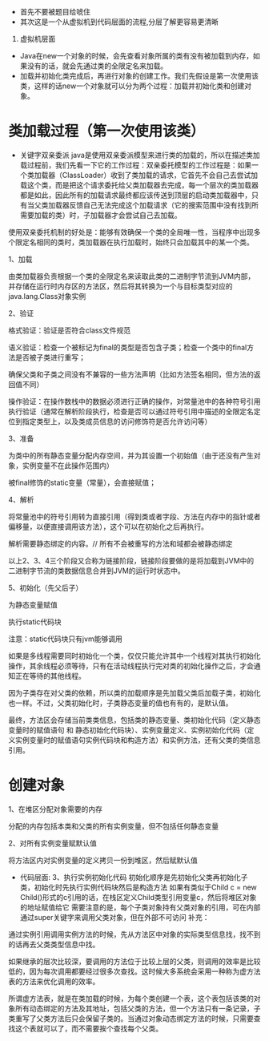 - 首先不要被题目给唬住
- 其次这是一个从虚拟机到代码层面的流程,分层了解更容易更清晰

 1. 虚拟机层面
 - Java在new一个对象的时候，会先查看对象所属的类有没有被加载到内存，如果没有的话，就会先通过类的全限定名来加载。
 - 加载并初始化类完成后，再进行对象的创建工作。我们先假设是第一次使用该类，这样的话new一个对象就可以分为两个过程：加载并初始化类和创建对象。

# 类加载过程（第一次使用该类）

- 关键字双亲委派
java是使用双亲委派模型来进行类的加载的，所以在描述类加载过程前，我们先看一下它的工作过程：双亲委托模型的工作过程是：如果一个类加载器（ClassLoader）收到了类加载的请求，它首先不会自己去尝试加载这个类，而是把这个请求委托给父类加载器去完成，每一个层次的类加载器都是如此，因此所有的加载请求最终都应该传送到顶层的启动类加载器中，只有当父类加载器反馈自己无法完成这个加载请求（它的搜索范围中没有找到所需要加载的类）时，子加载器才会尝试自己去加载。

使用双亲委托机制的好处是：能够有效确保一个类的全局唯一性，当程序中出现多个限定名相同的类时，类加载器在执行加载时，始终只会加载其中的某一个类。



1、加载


由类加载器负责根据一个类的全限定名来读取此类的二进制字节流到JVM内部，并存储在运行时内存区的方法区，然后将其转换为一个与目标类型对应的java.lang.Class对象实例



2、验证


格式验证：验证是否符合class文件规范



语义验证：检查一个被标记为final的类型是否包含子类；检查一个类中的final方法是否被子类进行重写；



确保父类和子类之间没有不兼容的一些方法声明（比如方法签名相同，但方法的返回值不同）



操作验证：在操作数栈中的数据必须进行正确的操作，对常量池中的各种符号引用执行验证（通常在解析阶段执行，检查是否可以通过符号引用中描述的全限定名定位到指定类型上，以及类成员信息的访问修饰符是否允许访问等）



3、准备


为类中的所有静态变量分配内存空间，并为其设置一个初始值（由于还没有产生对象，实例变量不在此操作范围内）



被final修饰的static变量（常量），会直接赋值；



4、解析


将常量池中的符号引用转为直接引用（得到类或者字段、方法在内存中的指针或者偏移量，以便直接调用该方法），这个可以在初始化之后再执行。



解析需要静态绑定的内容。// 所有不会被重写的方法和域都会被静态绑定

以上2、3、4三个阶段又合称为链接阶段，链接阶段要做的是将加载到JVM中的二进制字节流的类数据信息合并到JVM的运行时状态中。



5、初始化（先父后子）


为静态变量赋值



执行static代码块 



注意：static代码块只有jvm能够调用



如果是多线程需要同时初始化一个类，仅仅只能允许其中一个线程对其执行初始化操作，其余线程必须等待，只有在活动线程执行完对类的初始化操作之后，才会通知正在等待的其他线程。



因为子类存在对父类的依赖，所以类的加载顺序是先加载父类后加载子类，初始化也一样。不过，父类初始化时，子类静态变量的值也有有的，是默认值。



最终，方法区会存储当前类类信息，包括类的静态变量、类初始化代码（定义静态变量时的赋值语句 和 静态初始化代码块）、实例变量定义、实例初始化代码（定义实例变量时的赋值语句实例代码块和构造方法）和实例方法，还有父类的类信息引用。



# 创建对象


1、在堆区分配对象需要的内存


分配的内存包括本类和父类的所有实例变量，但不包括任何静态变量


2、对所有实例变量赋默认值


将方法区内对实例变量的定义拷贝一份到堆区，然后赋默认值


 - 代码层面:
3、执行实例初始化代码
初始化顺序是先初始化父类再初始化子类，初始化时先执行实例代码块然后是构造方法
如果有类似于Child c = new Child()形式的c引用的话，在栈区定义Child类型引用变量c，然后将堆区对象的地址赋值给它
需要注意的是，每个子类对象持有父类对象的引用，可在内部通过super关键字来调用父类对象，但在外部不可访问
补充：


通过实例引用调用实例方法的时候，先从方法区中对象的实际类型信息找，找不到的话再去父类类型信息中找。



如果继承的层次比较深，要调用的方法位于比较上层的父类，则调用的效率是比较低的，因为每次调用都要经过很多次查找。这时候大多系统会采用一种称为虚方法表的方法来优化调用的效率。



所谓虚方法表，就是在类加载的时候，为每个类创建一个表，这个表包括该类的对象所有动态绑定的方法及其地址，包括父类的方法，但一个方法只有一条记录，子类重写了父类方法后只会保留子类的。当通过对象动态绑定方法的时候，只需要查找这个表就可以了，而不需要挨个查找每个父类。

